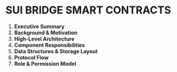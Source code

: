 # SUI BRIDGE SMART CONTRACTS

1. **Executive Summary**
2. **Background & Motivation**
3. **High‑Level Architecture**
4. **Component Responsibilities**
5. **Data Structures & Storage Layout**
6. **Protocol Flow**
7. **Role & Permission Model**
